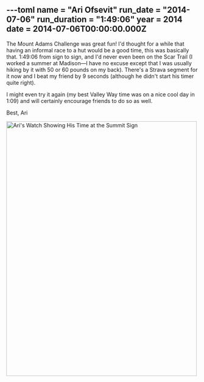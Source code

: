 ---toml
name = "Ari Ofsevit"
run_date = "2014-07-06"
run_duration = "1:49:06"
year = 2014
date = 2014-07-06T00:00:00.000Z
---

The Mount Adams Challenge was great fun! I'd thought for a while that having an informal race to a hut would be a good time, this was basically that. 1:49:06 from sign to sign, and I'd never even been on the Scar Trail (I worked a summer at Madison—I have no excuse except that I was usually hiking by it with 50 or 60 pounds on my back). There's a Strava segment for it now and I beat my friend by 9 seconds (although he didn't start his timer quite right).

I might even try it again (my best Valley Way time was on a nice cool day in 1:09) and will certainly encourage friends to do so as well.

Best,
Ari

<img src="/assets/images/uploads/tumblrinlinepkrv53qzpe1si9ly8500.jpg" alt="Ari's Watch Showing His Time at the Summit Sign" width="500" height="669" class="img-fluid">


